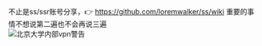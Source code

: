 不止是ss/ssr账号分享，:point_right: https://github.com/loremwalker/ss/wiki
重要的事情不想说第二遍也不会再说三遍  
![北京大学内部vpn警告](https://s1.ax2x.com/2018/03/10/EBrN6.png)
